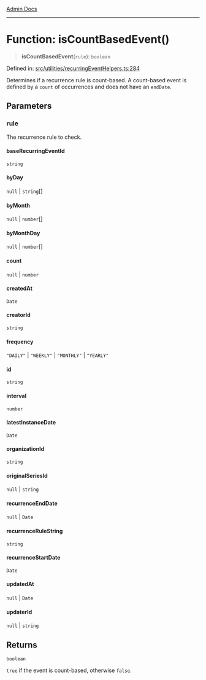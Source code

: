 [Admin Docs](/)

***

# Function: isCountBasedEvent()

> **isCountBasedEvent**(`rule`): `boolean`

Defined in: [src/utilities/recurringEventHelpers.ts:284](https://github.com/Sourya07/talawa-api/blob/3df16fa5fb47e8947dc575f048aef648ae9ebcf8/src/utilities/recurringEventHelpers.ts#L284)

Determines if a recurrence rule is count-based.
A count-based event is defined by a `count` of occurrences and does not have an `endDate`.

## Parameters

### rule

The recurrence rule to check.

#### baseRecurringEventId

`string`

#### byDay

`null` \| `string`[]

#### byMonth

`null` \| `number`[]

#### byMonthDay

`null` \| `number`[]

#### count

`null` \| `number`

#### createdAt

`Date`

#### creatorId

`string`

#### frequency

`"DAILY"` \| `"WEEKLY"` \| `"MONTHLY"` \| `"YEARLY"`

#### id

`string`

#### interval

`number`

#### latestInstanceDate

`Date`

#### organizationId

`string`

#### originalSeriesId

`null` \| `string`

#### recurrenceEndDate

`null` \| `Date`

#### recurrenceRuleString

`string`

#### recurrenceStartDate

`Date`

#### updatedAt

`null` \| `Date`

#### updaterId

`null` \| `string`

## Returns

`boolean`

`true` if the event is count-based, otherwise `false`.
